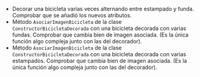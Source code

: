 - Decorar una bicicleta varias veces alternando entre estampado y funda. Comprobar que se añadió los nuevos atributos.
- Método `AsociarImagenBicicleta` de la clase `ConstructorBicicletaDecorada` con una bicicleta decorada con varias fundas. Comprobar que cambia bien de imagen asociada. (Es la única función algo compleja junto con las del decorador).
- Método `AsociarImagenBicicleta` de la clase `ConstructorBicicletaDecorada` con una bicicleta decorada con varias estampados. Comprobar que cambia bien de imagen asociada. (Es la única función algo compleja junto con las del decorador).